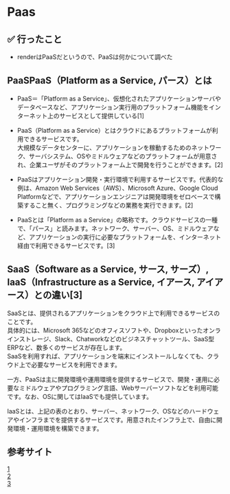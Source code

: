 # Paas

## ✅ 行ったこと

- renderはPaaSだというので、PaaSは何かについて調べた

## PaaSPaaS（Platform as a Service, パース）とは

- PaaS＝「Platform as a Service」、仮想化されたアプリケーションサーバやデータベースなど、アプリケーション実行用のプラットフォーム機能をインターネット上のサービスとして提供している[1]

- PaaS（Platform as a Service）とはクラウドにあるプラットフォームが利用できるサービスです。<br>
大規模なデータセンターに、アプリケーションを稼動するためのネットワーク、サーバシステム、OSやミドルウェアなどのプラットフォームが用意され、企業ユーザがそのプラットフォーム上で開発を行うことができます。[2]

- PaaSはアプリケーション開発・実行環境で利用するサービスです。代表的な例は、Amazon Web Services（AWS）、Microsoft Azure、Google Cloud Platformなどで、アプリケーションエンジニアは開発環境をゼロベースで構築すること無く、プログラミングなどの業務を実行できます。[2]

- PaaSとは「Platform as a Service」の略称です。クラウドサービスの一種で、「パース」と読みます。ネットワーク、サーバー、OS、ミドルウェアなど、アプリケーションの実行に必要なプラットフォームを、インターネット経由で利用できるサービスです。[3]

## SaaS（Software as a Service, サース, サーズ）, IaaS（Infrastructure as a Service, イアース, アイアース）との違い[3]

SaaSとは、提供されるアプリケーションをクラウド上で利用できるサービスのことです。<br>
具体的には、Microsoft 365などのオフィスソフトや、Dropboxといったオンラインストレージ、Slack、Chatworkなどのビジネスチャットツール、SaaS型ERPなど、数多くのサービスが存在します。<br>
SaaSを利用すれば、アプリケーションを端末にインストールしなくても、クラウド上で必要なサービスを利用できます。<br>

一方、PaaSは主に開発環境や運用環境を提供するサービスで、開発・運用に必要なミドルウェアやプログラミング言語、Webサーバーソフトなどを利用可能です。なお、OSに関してはIaaSでも提供しています。<br>

IaaSとは、上記の表のとおり、サーバー、ネットワーク、OSなどのハードウェアやインフラまでを提供するサービスです。用意されたインフラ上で、自由に開発環境・運用環境を構築できます。<br>

## 参考サイト
[1](https://note.com/o_ob/n/naa0a7dc70afc)<br>
[2](https://www.itmanage.co.jp/column/saas-paas-iaas/)<br>
[3](https://service.shiftinc.jp/column/11620/)